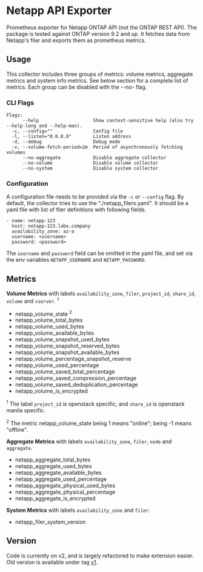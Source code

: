# Netapp API Exporter

Prometheus exporter for Netapp ONTAP API (not the ONTAP REST API). The package
is tested against ONTAP version 9.2 and up. It fetches data from Netapp's filer
and exports them as prometheus metrics.

## Usage

This collector includes three groups of metrics: volume metrics, aggregate
metrics and system info metrics. See below section for a complete list of
metrics. Each group can be disabled with the --no-<group-name> flag.

### CLI Flags

```
Flags:
      --help                    Show context-sensitive help (also try --help-long and --help-man).
  -c, --config=""               Config file
  -l, --listen="0.0.0.0"        Listen address
  -d, --debug                   Debug mode
  -v, --volume-fetch-period=2m  Period of asynchronously fetching volumes
      --no-aggregate            Disable aggregate collector
      --no-volume               Disable volume collector
      --no-system               Disable system collector
```

### Configuration

A configuration file needs to be provided via the `-c` or `--config` flag. By
default, the collector tries to use the "./netapp_filers.yaml". It should be a
yaml file with list of filer definitions with following fields.

```
- name: netapp-123
  host: netapp-123.labx.company
  availability_zone: az-a
  username: <username>
  password: <password>
```

The `username` and `password` field can be omitted in the yaml file, and set via
the env variables `NETAPP_USERNAME` and `NETAPP_PASSWORD`.

## Metrics

**Volume Metrics** with labels `availability_zone`, `filer`, `project_id`,
`share_id`, `volume` and `vserver`. <sup>1</sup>

- netapp_volume_state <sup>2</sup>
- netapp_volume_total_bytes
- netapp_volume_used_bytes
- netapp_volume_available_bytes
- netapp_volume_snapshot_used_bytes
- netapp_volume_snapshot_reserved_bytes
- netapp_volume_snapshot_available_bytes
- netapp_volume_percentage_snapshot_reserve
- netapp_volume_used_percentage
- netapp_volume_saved_total_percentage
- netapp_volume_saved_compression_percentage
- netapp_volume_saved_deduplication_percentage
- netapp_volume_is_encrypted

<sup>1</sup> The label `project_id` is openstack specific, and `share_id` is
openstack manila specific.

<sup>2</sup> The metric netapp_volume_state being 1 means "online"; being -1
means "offline".

**Aggregate Metrics** with labels `availability_zone`, `filer`, `node` and
`aggregate`.

- netapp_aggregate_total_bytes
- netapp_aggregate_used_bytes
- netapp_aggregate_available_bytes
- netapp_aggregate_used_percentage
- netapp_aggregate_physical_used_bytes
- netapp_aggregate_physical_percentage
- netapp_aggregate_is_encrypted

**System Metrics** with labels `availability_zone` and `filer`.

- netapp_filer_system_version

## Version

Code is currently on v2, and is largely refactored to make extension easier. Old
version is available under tag
[v1](https://github.com/sapcc/netapp-api-exporter/releases/tag/v1).
